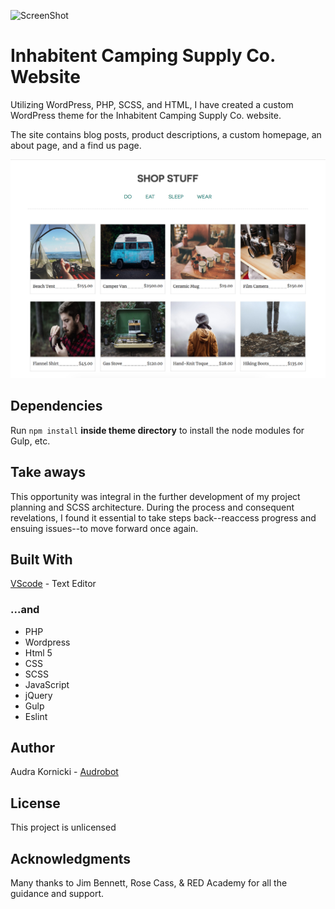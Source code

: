 
 ![ScreenShot](images/inhab_screenshot1.png) 

 # Inhabitent Camping Supply Co. Website
  
 Utilizing WordPress, PHP, SCSS, and HTML, I have created a custom WordPress theme for the Inhabitent Camping Supply Co. website. 
 
 The site contains blog posts, product descriptions, a custom homepage, an about page, and a find us page.

![ScreenShot](images/inhab_screenshot3.png) 

## Dependencies

Run `npm install` **inside theme directory** to install the node modules for Gulp, etc.
 

 ## Take aways
  
 This opportunity was integral in the further development of my project planning and SCSS architecture. During the process and consequent revelations, I found it essential to take steps back--reaccess progress and ensuing issues--to move forward once again.
  

 ## Built With
  
 [VScode](http://www.vscode.com) - Text Editor

 ### ...and

* PHP
* Wordpress
* Html 5
* CSS
* SCSS
* JavaScript
* jQuery
* Gulp
* Eslint
 
 ## Author
 
 Audra Kornicki - [Audrobot](https://github.com/Audrobot)
 
 ## License
 
 This project is unlicensed
 
 ## Acknowledgments
 
 Many thanks to Jim Bennett, Rose Cass, & RED Academy for all the guidance and support.
